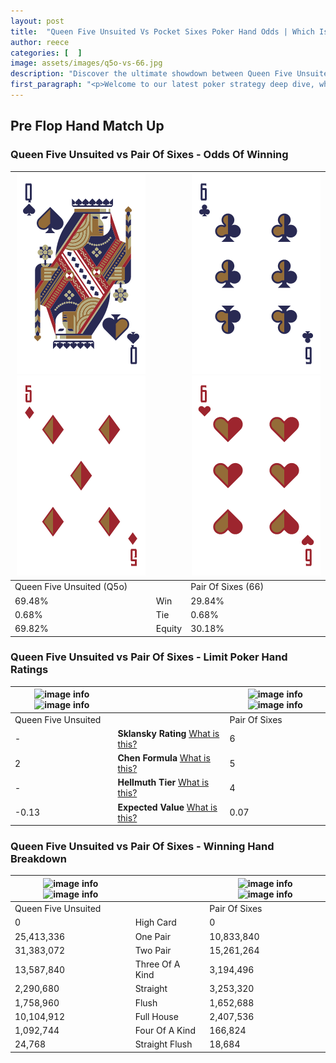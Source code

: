 ```yaml
---
layout: post
title:  "Queen Five Unsuited Vs Pocket Sixes Poker Hand Odds | Which Is The Better Hand In Poker? A Complete Guide"
author: reece
categories: [  ]
image: assets/images/q5o-vs-66.jpg
description: "Discover the ultimate showdown between Queen Five Unsuited and Pair Of Sixes in poker! Uncover the odds, strategies, and scenarios where one hand triumphs over the other. Get ready to up your poker game with this thrilling analysis."
first_paragraph: "<p>Welcome to our latest poker strategy deep dive, where we're pitting two distinct hands against each other in a high-stakes showdown: Queen Five Unsuited vs Pair Of Sixes.</p><p>In the dynamic world of poker, every decision counts, and knowing which hand holds the upper hand is key to your success at the table.</p><p>In this article, we'll dissect these two hands, explore the scenarios where one dominates the other, and equip you with the knowledge to make strategic choices that can tip the odds in your favor.</p><p>Get ready to unravel the intriguing dynamics of these poker hands and elevate your game to new heights.</p>"
---
```




[comment]: # (sp0)

## Pre Flop Hand Match Up

<div class="table hand-ratings" markdown="1"> 



### Queen Five Unsuited vs Pair Of Sixes - Odds Of Winning


    
| ![image info](assets/images/hand1/q.png) ![image info](assets/images/hand1/5o.png) |  | ![image info](assets/images/hand2/6.png) ![image info](assets/images/hand2/6o.png) |
| -------- | -------- | -------- |
| Queen Five Unsuited (Q5o) |  | Pair Of Sixes (66) |
| 69.48% | Win | 29.84% |
| 0.68% | Tie | 0.68% |
| 69.82% | Equity | 30.18% |




[comment]: # (sp1)



### Queen Five Unsuited vs Pair Of Sixes - Limit Poker Hand Ratings


    
| ![image info](https://www.riverpairs.com/assets/images/hand1/q.png) ![image info](https://www.riverpairs.com/assets/images/hand1/5o.png) |  | ![image info](https://www.riverpairs.com/assets/images/hand2/6.png) ![image info](https://www.riverpairs.com/assets/images/hand2/6o.png) |
| -------- | -------- | -------- |
| Queen Five Unsuited |  | Pair Of Sixes |
| - | **Sklansky Rating** [What is this?](/sklansky-rating-explained) | 6 |
| 2 | **Chen Formula** [What is this?](/chen-formula-explained) | 5 |
| - | **Hellmuth Tier** [What is this?](/Hellmuth-tier-explained) | 4 |
| -0.13 | **Expected Value** [What is this?](/expected-value-explained) | 0.07 |




[comment]: # (sp2)



### Queen Five Unsuited vs Pair Of Sixes - Winning Hand Breakdown


    
| ![image info](https://www.riverpairs.com/assets/images/hand1/q.png) ![image info](https://www.riverpairs.com/assets/images/hand1/5o.png) |  | ![image info](https://www.riverpairs.com/assets/images/hand2/6.png) ![image info](https://www.riverpairs.com/assets/images/hand2/6o.png) |
| -------- | -------- | -------- |
| Queen Five Unsuited |  | Pair Of Sixes |
| 0 | High Card | 0 |
| 25,413,336 | One Pair | 10,833,840 |
| 31,383,072 | Two Pair | 15,261,264 |
| 13,587,840 | Three Of A Kind | 3,194,496 |
| 2,290,680 | Straight | 3,253,320 |
| 1,758,960 | Flush | 1,652,688 |
| 10,104,912 | Full House | 2,407,536 |
| 1,092,744 | Four Of A Kind | 166,824 |
| 24,768 | Straight Flush | 18,684 |




[comment]: # (sp3)



</div>

[comment]: # (sp4)



[comment]: # (sp5)

